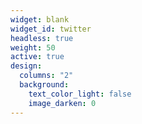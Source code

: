 ```yaml
---
widget: blank
widget_id: twitter
headless: true
weight: 50
active: true
design:
  columns: "2"
  background:
    text_color_light: false
    image_darken: 0
---
```

